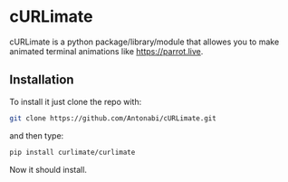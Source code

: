 # cURLimate

cURLimate is a python package/library/module that allowes you to make animated terminal animations like https://parrot.live.

## Installation

To install it just clone the repo with:

```sh
git clone https://github.com/Antonabi/cURLimate.git
```

and then type:

```sh
pip install curlimate/curlimate
```

Now it should install.
